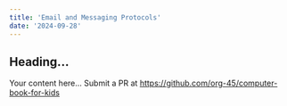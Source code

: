 ```yaml
---
title: 'Email and Messaging Protocols'
date: '2024-09-28'
---
```


## Heading...
Your content here...
Submit a PR at https://github.com/org-45/computer-book-for-kids
